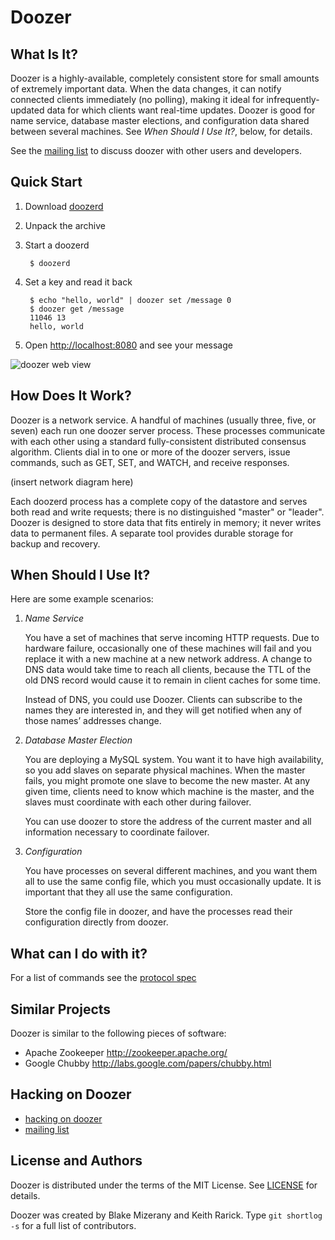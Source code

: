 # Doozer

## What Is It?

Doozer is a highly-available, completely consistent
store for small amounts of extremely important data.
When the data changes, it can notify connected clients
immediately (no polling), making it ideal for
infrequently-updated data for which clients want
real-time updates. Doozer is good for name service,
database master elections, and configuration data shared
between several machines. See *When Should I Use It?*,
below, for details.

See the [mailing list][mail] to discuss doozer with
other users and developers.

## Quick Start

1. Download [doozerd](https://github.com/ha/doozer/downloads)
2. Unpack the archive
3. Start a doozerd

        $ doozerd

4. Set a key and read it back

        $ echo "hello, world" | doozer set /message 0
        $ doozer get /message
        11046 13
        hello, world

5. Open <http://localhost:8080> and see your message

![doozer web view](/ha/doozer/raw/0a3a9c/doc/webview.png)

## How Does It Work?

Doozer is a network service. A handful of machines
(usually three, five, or seven) each run one doozer
server process. These processes communicate with each
other using a standard fully-consistent distributed
consensus algorithm. Clients dial in to one or more of
the doozer servers, issue commands, such as GET, SET,
and WATCH, and receive responses.

(insert network diagram here)

Each doozerd process has a complete copy of the
datastore and serves both read and write requests; there
is no distinguished "master" or "leader". Doozer is
designed to store data that fits entirely in memory; it
never writes data to permanent files. A separate tool
provides durable storage for backup and recovery.

## When Should I Use It?

Here are some example scenarios:

1. *Name Service*

   You have a set of machines that serve incoming HTTP
   requests. Due to hardware failure, occasionally one
   of these machines will fail and you replace it with a
   new machine at a new network address. A change to DNS
   data would take time to reach all clients, because
   the TTL of the old DNS record would cause it to
   remain in client caches for some time.

   Instead of DNS, you could use Doozer. Clients can
   subscribe to the names they are interested in, and
   they will get notified when any of those names&#8217;
   addresses change.

2. *Database Master Election*

   You are deploying a MySQL system. You want it to have
   high availability, so you add slaves on separate
   physical machines. When the master fails, you might
   promote one slave to become the new master. At any
   given time, clients need to know which machine is the
   master, and the slaves must coordinate with each
   other during failover.

   You can use doozer to store the address of the
   current master and all information necessary to
   coordinate failover.

3. *Configuration*

   You have processes on several different machines, and
   you want them all to use the same config file, which
   you must occasionally update. It is important that
   they all use the same configuration.

   Store the config file in doozer, and have the
   processes read their configuration directly from
   doozer.

## What can I do with it?

For a list of commands see the [protocol spec](https://github.com/ha/doozer/blob/master/doc/proto.md)

## Similar Projects

Doozer is similar to the following pieces of software:

 * Apache Zookeeper <http://zookeeper.apache.org/>
 * Google Chubby <http://labs.google.com/papers/chubby.html>

## Hacking on Doozer

 * [hacking on doozer](/ha/doozer/blob/master/doc/hacking.md)
 * [mailing list][mail]

## License and Authors

Doozer is distributed under the terms of the MIT
License. See [LICENSE][] for details.

Doozer was created by Blake Mizerany and Keith Rarick.
Type `git shortlog -s` for a full list of contributors.

[mail]: https://groups.google.com/group/doozer
[LICENSE]: /ha/doozer/blob/master/LICENSE
